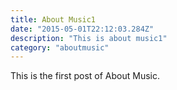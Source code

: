 ```yaml
---
title: About Music1
date: "2015-05-01T22:12:03.284Z"
description: "This is about music1"
category: "aboutmusic"
---
```


This is the first post of About Music.
